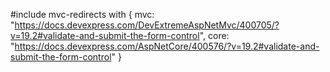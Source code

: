 #include mvc-redirects with {
    mvc: "https://docs.devexpress.com/DevExtremeAspNetMvc/400705/?v=19.2#validate-and-submit-the-form-control",
    core: "https://docs.devexpress.com/AspNetCore/400576/?v=19.2#validate-and-submit-the-form-control"
}
